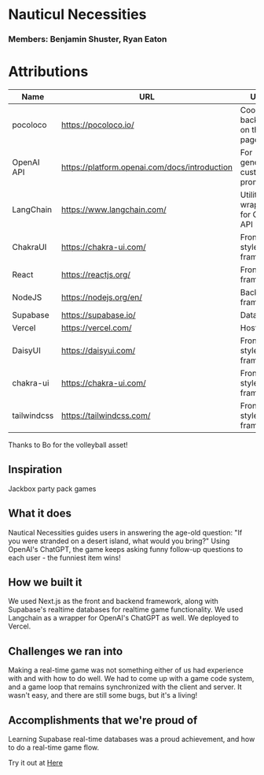 # Nauticul Necessities

### Members: Benjamin Shuster, Ryan Eaton

# Attributions

| Name       | URL                                           | Usage                             |
|------------|-----------------------------------------------|-----------------------------------|
| pocoloco   | https://pocoloco.io/                          | Cool background on the login page |
| OpenAI API | https://platform.openai.com/docs/introduction | For generating custom prompts     |                            
| LangChain  | https://www.langchain.com/                    | Utility wrappers for OpenAI API   |
| ChakraUI   | https://chakra-ui.com/                        | Front-end style framework         |
| React      | https://reactjs.org/                          | Front-end framework               |
| NodeJS     | https://nodejs.org/en/                        | Back-end framework                |
| Supabase   | https://supabase.io/                          | Database                          |
| Vercel     | https://vercel.com/                           | Hosting                           |
| DaisyUI    | https://daisyui.com/                          | Front-end style framework         |
| chakra-ui  | https://chakra-ui.com/                        | Front-end style framework         |
| tailwindcss| https://tailwindcss.com/                      | Front-end style framework         |


Thanks to Bo for the volleyball asset!



## Inspiration

Jackbox party pack games
## What it does

Nautical Necessities guides users in answering the age-old question: "If you were stranded on a desert island, what would you bring?" Using OpenAI's ChatGPT, the game keeps asking funny follow-up questions to each user - the funniest item wins!
## How we built it

We used Next.js as the front and backend framework, along with Supabase's realtime databases for realtime game functionality. We used Langchain as a wrapper for OpenAI's ChatGPT as well. We deployed to Vercel.
## Challenges we ran into

Making a real-time game was not something either of us had experience with and with how to do well. We had to come up with a game code system, and a game loop that remains synchronized with the client and server. It wasn't easy, and there are still some bugs, but it's a living!
## Accomplishments that we're proud of

Learning Supabase real-time databases was a proud achievement, and how to do a real-time game flow.


Try it out at [Here](nautical-necessities-hacknjit-2023.vercel.app)